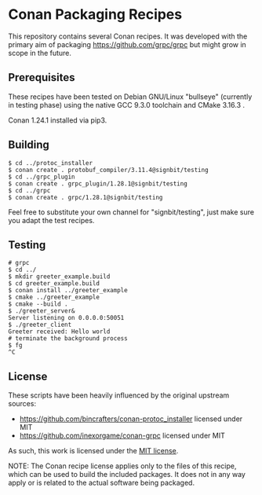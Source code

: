 Conan Packaging Recipes
=======================

This repository contains several Conan recipes. It was developed with the
primary aim of packaging <https://github.com/grpc/grpc> but might grow in
scope in the future.

Prerequisites
-------------

These recipes have been tested on Debian GNU/Linux "bullseye" (currently in
testing phase) using the native GCC 9.3.0 toolchain and CMake 3.16.3 .

Conan 1.24.1 installed via pip3.

Building
--------

   ```shell
   $ cd ../protoc_installer
   $ conan create . protobuf_compiler/3.11.4@signbit/testing
   $ cd ../grpc_plugin
   $ conan create . grpc_plugin/1.28.1@signbit/testing
   $ cd ../grpc
   $ conan create . grpc/1.28.1@signbit/testing
   ```

Feel free to substitute your own channel for "signbit/testing", just make
sure you adapt the test recipes.

Testing
-------

   ```shell
   # grpc
   $ cd ../
   $ mkdir greeter_example.build
   $ cd greeter_example.build
   $ conan install ../greeter_example
   $ cmake ../greeter_example
   $ cmake --build .
   $ ./greeter_server&
   Server listening on 0.0.0.0:50051
   $ ./greeter_client 
   Greeter received: Hello world
   # terminate the background process
   $ fg
   ^C
   ```

License
-------

These scripts have been heavily influenced by the original upstream sources:

   * <https://github.com/bincrafters/conan-protoc_installer> licensed under MIT
   * <https://github.com/inexorgame/conan-grpc> licensed under MIT

As such, this work is licensed under the [MIT license](LICENSE.md).

NOTE: The Conan recipe license applies only to the files of this recipe,
which can be used to build the included packages. It does not in any way
apply or is related to the actual software being packaged.
